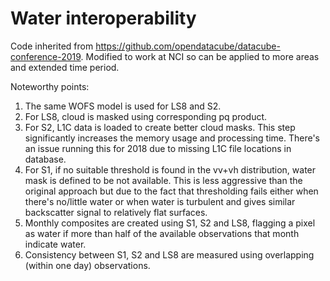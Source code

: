 # Water interoperability

Code inherited from https://github.com/opendatacube/datacube-conference-2019. Modified to work at NCI so can be applied to more areas and extended time period.

Noteworthy points:

1. The same WOFS model is used for LS8 and S2. 
2. For LS8, cloud is masked using corresponding pq product. 
3. For S2, L1C data is loaded to create better cloud masks. This step significantly increases the memory usage and processing time. There's an issue running this for 2018 due to missing L1C file locations in database. 
4. For S1, if no suitable threshold is found in the vv+vh distribution, water mask is defined to be not available. This is less aggressive than the original approach but due to the fact that thresholding fails either when there's no/little water or when water is turbulent and gives similar backscatter signal to relatively flat surfaces.
5. Monthly composites are created using S1, S2 and LS8, flagging a pixel as water if more than half of the available observations that month indicate water.
6. Consistency between S1, S2 and LS8 are measured using overlapping (within one day) observations.



